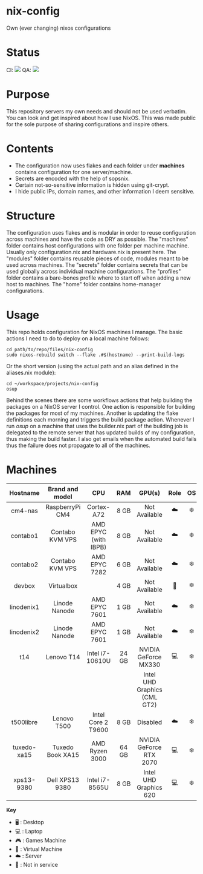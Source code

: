 # nix-config
Own (ever changing) nixos configurations

# Status
CI: ![](https://github.com/dasj19/nix-config/actions/workflows/build.yml/badge.svg)
QA: ![](https://github.com/dasj19/nix-config/actions/workflows/quality-assurance.yml/badge.svg)

# Purpose
This repository servers my own needs and should not be used verbatim.
You can look and get inspired about how I use NixOS.
This was made public for the sole purpose of sharing configurations and inspire others.

# Contents
* The configuration now uses flakes and each folder under **machines** contains configuration for one server/machine.
* Secrets are encoded with the help of sopsnix.
* Certain not-so-sensitive information is hidden using git-crypt.
* I hide public IPs, domain names, and other information I deem sensitive.

# Structure
The configuration uses flakes and is modular in order
to reuse configuration across machines and have the code as DRY as possible.
The "machines" folder contains host configurations with one folder per machine machine. Usually only configuration.nix and hardware.nix is present here.
The "modules" folder contains reusable pieces of code, modules meant to be used across machines.
The "secrets" folder contains secrets that can be used globally across individual machine configurations.
The "profiles" folder contains a bare-bones profile where to start off when adding a new host to machines.
The "home" folder contains home-manager configurations.

# Usage

This repo holds configuration for NixOS machines I manage.
The basic actions I need to do to deploy on a local machine follows:

```
cd path/to/repo/files/nix-config
sudo nixos-rebuild switch --flake .#$(hostname) --print-build-logs
```
Or the short version (using the actual path and an alias defined in the aliases.nix module):
```
cd ~/workspace/projects/nix-config
osup
```
Behind the scenes there are some workflows actions that help building the packages on a NixOS server I control.
One action is responsible for building the packages for most of my machines.
Another is updating the flake definitions each morning and triggers the build package action.
Whenever I run *osup* on a machine that uses the builder.nix part of the building job is delegated
to the remote server that has updated builds of my configuration, thus making the build faster.
I also get emails when the automated build fails thus the failure does not propagate to all of the machines.

# Machines

|   Hostname  | Brand and model  |   CPU                |  RAM  |   GPU(s)                       | Role | OS  | State | Location |
| :---------: | :--------------: | :------------------: | :---: | :----------------------------: | :--: | :-: | :---: | :------: |
| cm4-nas     | RaspberryPi CM4  | Cortex-A72           | 8  GB | Not Available                  | ☁️   | ❄️  | ✅    | 🏠 |
| contabo1    | Contabo KVM VPS  | AMD EPYC (with IBPB) | 8  GB | Not Available                  | ☁️   | ❄️  | ✅    | 🇩🇪 |
| contabo2    | Contabo KVM VPS  | AMD EPYC 7282        | 6  GB | Not Available                  | ☁️   | ❄️  | ✅    | 🇩🇪 |
| devbox      | Virtualbox       |                      | 4  GB | Not Available                  | 🐄   | ❄️  | ✅    | 🏠 |
| linodenix1  | Linode Nanode    | AMD EPYC 7601        | 1  GB | Not Available                  | ☁️   | ❄️  | ✅    | 🇩🇪 |
| linodenix2  | Linode Nanode    | AMD EPYC 7601        | 1  GB | Not Available                  | ☁️   | ❄️  | ✅    | 🇩🇪 |
| t14         | Lenovo T14       | Intel i7-10610U      | 24 GB | NVIDIA GeForce MX330           | 💻️   | ❄️  | ✅    | 🏠 |
|             |                  |                      |       | Intel UHD Graphics (CML GT2)   |      |     |       |     |
| t500libre   | Lenovo T500      | Intel Core 2 T9600   | 8  GB | Disabled                       | ☁️   | ❄️  | ✅    | 🇩🇰 |
| tuxedo-xa15 | Tuxedo Book XA15 | AMD Ryzen 3000       | 64 GB | NVIDIA GeForce RTX 2070        | 💻️   | ❄️  | ✅    | 🏠 |
| xps13-9380  | Dell XPS13 9380  | Intel i7-8565U       | 8  GB | Intel UHD Graphics 620         | 💻️   | ❄️  | ✅    | 🏠 |

**Key**
- 🖥️ : Desktop
- 💻️ : Laptop
- 🎮️ : Games Machine
- 🐄 : Virtual Machine
- ☁️ : Server
- 🧟 : Not in service
